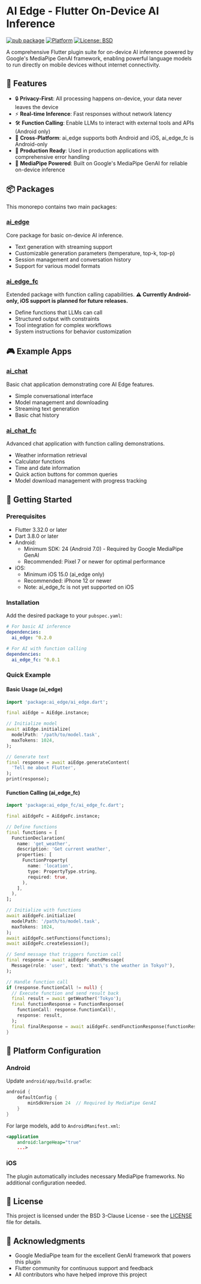 # AI Edge - Flutter On-Device AI Inference

[![pub package](https://img.shields.io/pub/v/ai_edge.svg)](https://pub.dev/packages/ai_edge)
[![Platform](https://img.shields.io/badge/platform-Android%20%7C%20iOS-green.svg)](https://pub.dev/packages/ai_edge)
[![License: BSD](https://img.shields.io/badge/license-BSD-purple.svg)](https://opensource.org/licenses/BSD-3-Clause)

A comprehensive Flutter plugin suite for on-device AI inference powered by Google's MediaPipe GenAI framework, enabling powerful language models to run directly on mobile devices without internet connectivity.

## 🚀 Features

- 🔒 **Privacy-First**: All processing happens on-device, your data never leaves the device
- ⚡ **Real-time Inference**: Fast responses without network latency  
- 🛠️ **Function Calling**: Enable LLMs to interact with external tools and APIs (Android only)
- 📱 **Cross-Platform**: ai_edge supports both Android and iOS, ai_edge_fc is Android-only
- 🎯 **Production Ready**: Used in production applications with comprehensive error handling
- 🤖 **MediaPipe Powered**: Built on Google's MediaPipe GenAI for reliable on-device inference

## 📦 Packages

This monorepo contains two main packages:

### [ai_edge](packages/ai_edge/)
Core package for basic on-device AI inference.

- Text generation with streaming support
- Customizable generation parameters (temperature, top-k, top-p)
- Session management and conversation history
- Support for various model formats

### [ai_edge_fc](packages/ai_edge_fc/)
Extended package with function calling capabilities. **⚠️ Currently Android-only, iOS support is planned for future releases.**

- Define functions that LLMs can call
- Structured output with constraints
- Tool integration for complex workflows
- System instructions for behavior customization

## 🎮 Example Apps

### [ai_chat](examples/ai_chat/)
Basic chat application demonstrating core AI Edge features.

- Simple conversational interface
- Model management and downloading
- Streaming text generation
- Basic chat history

### [ai_chat_fc](examples/ai_chat_fc/)
Advanced chat application with function calling demonstrations.

- Weather information retrieval
- Calculator functions
- Time and date information
- Quick action buttons for common queries
- Model download management with progress tracking

## 🚦 Getting Started

### Prerequisites

- Flutter 3.32.0 or later
- Dart 3.8.0 or later
- Android:
  - Minimum SDK: 24 (Android 7.0) - Required by Google MediaPipe GenAI
  - Recommended: Pixel 7 or newer for optimal performance
- iOS:
  - Minimum iOS 15.0 (ai_edge only)
  - Recommended: iPhone 12 or newer
  - Note: ai_edge_fc is not yet supported on iOS

### Installation

Add the desired package to your `pubspec.yaml`:

```yaml
# For basic AI inference
dependencies:
  ai_edge: ^0.2.0

# For AI with function calling
dependencies:
  ai_edge_fc: ^0.0.1
```

### Quick Example

#### Basic Usage (ai_edge)
```dart
import 'package:ai_edge/ai_edge.dart';

final aiEdge = AiEdge.instance;

// Initialize model
await aiEdge.initialize(
  modelPath: '/path/to/model.task',
  maxTokens: 1024,
);

// Generate text
final response = await aiEdge.generateContent(
  'Tell me about Flutter',
);
print(response);
```

#### Function Calling (ai_edge_fc)
```dart
import 'package:ai_edge_fc/ai_edge_fc.dart';

final aiEdgeFc = AiEdgeFc.instance;

// Define functions
final functions = [
  FunctionDeclaration(
    name: 'get_weather',
    description: 'Get current weather',
    properties: [
      FunctionProperty(
        name: 'location',
        type: PropertyType.string,
        required: true,
      ),
    ],
  ),
];

// Initialize with functions
await aiEdgeFc.initialize(
  modelPath: '/path/to/model.task',
  maxTokens: 1024,
);
await aiEdgeFc.setFunctions(functions);
await aiEdgeFc.createSession();

// Send message that triggers function call
final response = await aiEdgeFc.sendMessage(
  Message(role: 'user', text: 'What\'s the weather in Tokyo?'),
);

// Handle function call
if (response.functionCall != null) {
  // Execute function and send result back
  final result = await getWeather('Tokyo');
  final functionResponse = FunctionResponse(
    functionCall: response.functionCall!,
    response: result,
  );
  final finalResponse = await aiEdgeFc.sendFunctionResponse(functionResponse);
}
```

## 📱 Platform Configuration

### Android

Update `android/app/build.gradle`:

```gradle
android {
    defaultConfig {
        minSdkVersion 24  // Required by MediaPipe GenAI
    }
}
```

For large models, add to `AndroidManifest.xml`:
```xml
<application
    android:largeHeap="true"
    ...>
```

### iOS

The plugin automatically includes necessary MediaPipe frameworks. No additional configuration needed.

## 📝 License

This project is licensed under the BSD 3-Clause License - see the [LICENSE](LICENSE) file for details.

## 🙏 Acknowledgments

- Google MediaPipe team for the excellent GenAI framework that powers this plugin
- Flutter community for continuous support and feedback
- All contributors who have helped improve this project


